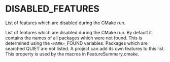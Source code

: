   

# DISABLED_FEATURES  
List of features which are disabled during the CMake run.  

List of features which are disabled during the CMake run.  By default
it contains the names of all packages which were not found.  This is
determined using the ```<NAME>```_FOUND variables.  Packages which are
searched QUIET are not listed.  A project can add its own features to
this list.  This property is used by the macros in
FeatureSummary.cmake.  

